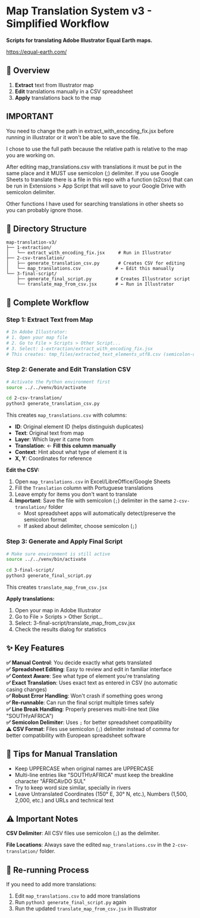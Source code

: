 # Map Translation System v3 - Simplified Workflow

**Scripts for translating Adobe Illustrator Equal Earth maps.**

<https://equal-earth.com/>

## 🎯 Overview

1. **Extract** text from Illustrator map
2. **Edit** translations manually in a CSV spreadsheet
3. **Apply** translations back to the map

## IMPORTANT

You need to change the path in extract_with_encoding_fix.jsx before running in illustrator or it won't be able to save the file.

I chose to use the full path because the relative path is relative to the map you are working on.

After editing map_translations.csv with translations it must be put in the same place and it MUST use semicolon (;) delimiter. If you use Google Sheets to translate there is a file in this repo with a function (s2csv) that can be run in Extensions > App Script that will save to your Google Drive with semicolon delimiter.

Other functions I have used for searching translations in other sheets so you can probably ignore those.

## 📁 Directory Structure

```
map-translation-v3/
├── 1-extraction/
│   └── extract_with_encoding_fix.jsx     # Run in Illustrator
├── 2-csv-translation/
│   ├── generate_translation_csv.py       # Creates CSV for editing
│   └── map_translations.csv             # ← Edit this manually
└── 3-final-script/
    ├── generate_final_script.py         # Creates Illustrator script
    └── translate_map_from_csv.jsx       # ← Run in Illustrator
```

## 🚀 Complete Workflow

### Step 1: Extract Text from Map

```bash
# In Adobe Illustrator:
# 1. Open your map file
# 2. Go to File > Scripts > Other Script...
# 3. Select: 1-extraction/extract_with_encoding_fix.jsx
# This creates: tmp_files/extracted_text_elements_utf8.csv (semicolon-delimited)
```

### Step 2: Generate and Edit Translation CSV

```bash
# Activate the Python environment first
source ../../venv/bin/activate

cd 2-csv-translation/
python3 generate_translation_csv.py
```

This creates `map_translations.csv` with columns:

- **ID**: Original element ID (helps distinguish duplicates)
- **Text**: Original text from map
- **Layer**: Which layer it came from
- **Translation**: ← **Fill this column manually**
- **Context**: Hint about what type of element it is
- **X, Y**: Coordinates for reference

**Edit the CSV:**

1. Open `map_translations.csv` in Excel/LibreOffice/Google Sheets
2. Fill the `Translation` column with Portuguese translations
3. Leave empty for items you don't want to translate
4. **Important**: Save the file with semicolon (`;`) delimiter in the same `2-csv-translation/` folder
   - Most spreadsheet apps will automatically detect/preserve the semicolon format
   - If asked about delimiter, choose semicolon (`;`)

### Step 3: Generate and Apply Final Script

```bash
# Make sure environment is still active
source ../../venv/bin/activate

cd 3-final-script/
python3 generate_final_script.py
```

This creates `translate_map_from_csv.jsx`

**Apply translations:**

1. Open your map in Adobe Illustrator
2. Go to File > Scripts > Other Script...
3. Select: 3-final-script/translate_map_from_csv.jsx
4. Check the results dialog for statistics

## ✨ Key Features

**✅ Manual Control**: You decide exactly what gets translated  
**✅ Spreadsheet Editing**: Easy to review and edit in familiar interface  
**✅ Context Aware**: See what type of element you're translating  
**✅ Exact Translation**: Uses exact text as entered in CSV (no automatic casing changes)  
**✅ Robust Error Handling**: Won't crash if something goes wrong  
**✅ Re-runnable**: Can run the final script multiple times safely  
**✅ Line Break Handling**: Properly preserves multi-line text (like "SOUTH\rAFRICA")  
**✅ Semicolon Delimiter**: Uses `;` for better spreadsheet compatibility  
**⚠️ CSV Format**: Files use semicolon (`;`) delimiter instead of comma for better compatibility with European spreadsheet software

## 📝 Tips for Manual Translation

- Keep UPPERCASE when original names are UPPERCASE
- Multi-line entries like "SOUTH\rAFRICA" must keep the breakline character "ÁFRICA\rDO SUL"
- Try to keep word size similar, specially in rivers
- Leave Untranslated Coordinates (150° E, 30° N, etc.), Numbers (1,500, 2,000, etc.) and URLs and technical text

## ⚠️ Important Notes

**CSV Delimiter**: All CSV files use semicolon (`;`) as the delimiter.

**File Locations**: Always save the edited `map_translations.csv` in the `2-csv-translation/` folder.

## 🔄 Re-running Process

If you need to add more translations:

1. Edit `map_translations.csv` to add more translations
2. Run `python3 generate_final_script.py` again
3. Run the updated `translate_map_from_csv.jsx` in Illustrator
